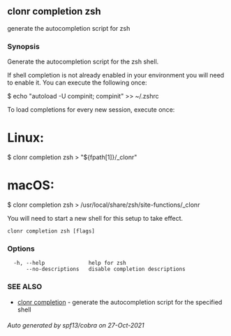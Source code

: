 ## clonr completion zsh

generate the autocompletion script for zsh

### Synopsis


Generate the autocompletion script for the zsh shell.

If shell completion is not already enabled in your environment you will need
to enable it.  You can execute the following once:

$ echo "autoload -U compinit; compinit" >> ~/.zshrc

To load completions for every new session, execute once:
# Linux:
$ clonr completion zsh > "${fpath[1]}/_clonr"
# macOS:
$ clonr completion zsh > /usr/local/share/zsh/site-functions/_clonr

You will need to start a new shell for this setup to take effect.


```
clonr completion zsh [flags]
```

### Options

```
  -h, --help              help for zsh
      --no-descriptions   disable completion descriptions
```

### SEE ALSO

* [clonr completion](clonr_completion.md)	 - generate the autocompletion script for the specified shell

###### Auto generated by spf13/cobra on 27-Oct-2021
